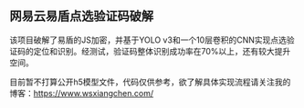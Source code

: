 ## 网易云易盾点选验证码破解

该项目破解了易盾的JS加密，并基于YOLO v3和一个10层卷积的CNN实现点选验证码的定位和识别。经测试，验证码整体识别成功率在70%以上，还有较大提升空间。

目前暂不打算公开h5模型文件，代码仅供参考，欲了解具体实现流程请关注我的博客：https://www.wsxiangchen.com/
